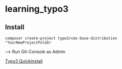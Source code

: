 # learning_typo3

## Install

`composer create-project typo3/cms-base-distribution "YourNewProjectFolder`

--> Run Git-Console as Admin

[Typo3 Quickinstall](https://docs.typo3.org/typo3cms/InstallationGuide/QuickInstall/Composer/Index.html)
